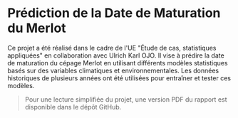 # Prédiction de la Date de Maturation du Merlot

Ce projet a été réalisé dans le cadre de l'UE "Étude de cas, statistiques appliquées" en collaboration avec Ulrich Karl OJO. Il vise à prédire la date de maturation du cépage Merlot en utilisant différents modèles statistiques basés sur des variables climatiques et environnementales. Les données historiques de plusieurs années ont été utilisées pour entraîner et tester ces modèles.


> Pour une lecture simplifiée du projet, une version PDF du rapport est disponible dans le dépôt GitHub.
